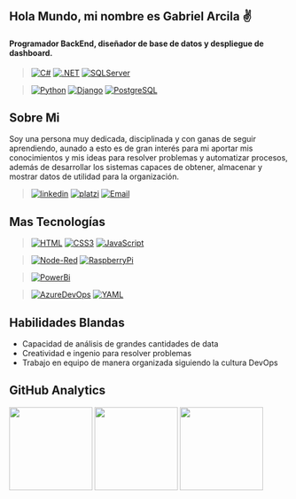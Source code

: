 ## Hola Mundo, mi nombre es Gabriel Arcila ✌️

#### Programador BackEnd, diseñador de base de datos y despliegue de dashboard.

> [![C#](https://img.shields.io/badge/Csharp-white?style=for-the-badge&logo=Csharp&logoColor=68217A&labelColor=white)]() [![.NET](https://img.shields.io/badge/Dotnet-white?style=for-the-badge&logo=dotnet&logoColor=black&labelColor=white)]() [![SQLServer](https://img.shields.io/badge/Microsoft_SQL_Server-white?style=for-the-badge&logo=microsoftsqlserver&logoColor=CC2927&labelColor=white)]()

> [![Python](https://img.shields.io/badge/Python-white?style=for-the-badge&logo=python&logoColor=3776AB&labelColor=white)]() [![Django](https://img.shields.io/badge/Django-white?style=for-the-badge&logo=django&logoColor=092E20&labelColor=white)]() [![PostgreSQL](https://img.shields.io/badge/Postgre_sql-white?style=for-the-badge&logo=postgresql&logoColor=black&labelColor=white)]()

## Sobre Mi
Soy una persona muy dedicada, disciplinada y con ganas de seguir aprendiendo, aunado a esto es de gran interés para mi aportar mis conocimientos y mis ideas para resolver problemas y automatizar procesos, además de desarrollar los sistemas capaces de obtener, almacenar y mostrar datos de utilidad para la organización.

>[![linkedin](https://img.shields.io/badge/Linkedin-white?style=for-the-badge&logo=linkedin&logoColor=0A66C2&labelColor=white)](https://www.linkedin.com/in/gabriel-arcila-programmer) [![platzi](https://img.shields.io/badge/Platzi-white?style=for-the-badge&logo=platzi&logoColor=98CA3F&labelColor=white)](https://platzi.com/p/Gabriel_Arcila) [![Email](https://img.shields.io/badge/Email-white?style=for-the-badge&logo=microsoftoutlook&logoColor=0078D4&labelColor=white)](mailto:gabriel_jesus1122@hotmail.com)

## Mas Tecnologías

> [![HTML](https://img.shields.io/badge/HTML5-white?style=for-the-badge&logo=html5&logoColor=E34F26&labelColor=white)]() [![CSS3](https://img.shields.io/badge/CSS3-white?style=for-the-badge&logo=css3&logoColor=1572B6&labelColor=white)]() [![JavaScript](https://img.shields.io/badge/JavaScript-white?style=for-the-badge&logo=javascript&logoColor=F7DF1E&labelColor=white)]()

>[![Node-Red](https://img.shields.io/badge/node_red-white?style=for-the-badge&logo=nodered&logoColor=8F0000&labelColor=white)]() [![RaspberryPi](https://img.shields.io/badge/raspberry_pi-white?style=for-the-badge&logo=raspberrypi&logoColor=A22846&labelColor=white)]()

>[![PowerBi](https://img.shields.io/badge/DAX_+_Power_Bi_+_Report_Builder-white?style=for-the-badge&logo=powerbi&logoColor=F2C811&labelColor=white)]()

>[![AzureDevOps](https://img.shields.io/badge/Azure_DevOps-white?style=for-the-badge&logo=AzureDevOps&logoColor=0078D7&labelColor=white)]() [![YAML](https://img.shields.io/badge/YAML-white?style=for-the-badge&logo=yaml&logoColor=CB171E&labelColor=white)]()

## Habilidades Blandas

- Capacidad de análisis de grandes cantidades de data 
- Creatividad e ingenio para resolver problemas
- Trabajo en equipo de manera organizada siguiendo la cultura DevOps

## GitHub Analytics

<img height="150em" src="https://github-readme-stats-eight-theta.vercel.app/api?username=Gabriel-Arcila&show_icons=true&theme=dark&include_all_commits=true&count_private=true"/>

<img height="150em" src="https://github-readme-stats-eight-theta.vercel.app/api/top-langs/?username=Gabriel-Arcila&layout=compact&langs_count=8&theme=dark"/>

<img height="150em" src="https://github-readme-streak-stats.herokuapp.com/?user=Gabriel-Arcila&theme=dark&hide_border=true"/>
